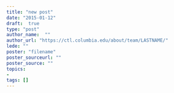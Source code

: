 ```yaml
---
title: "new post"
date: "2015-01-12"
draft:  true
type: "post"
author_name:  ""
author_url: "https://ctl.columbia.edu/about/team/LASTNAME/"
lede: ""
poster: "filename"
poster_sourceurl: ""
poster_source: ""
topics: 
- 
tags: []
---
```

